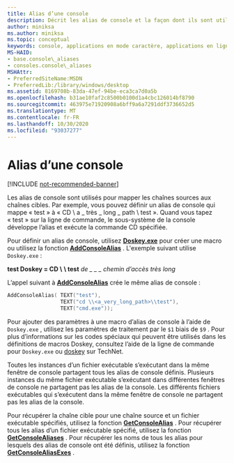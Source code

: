 ```yaml
---
title: Alias d’une console
description: Décrit les alias de console et la façon dont ils sont utilisés pour mapper les chaînes sources aux chaînes cibles.
author: miniksa
ms.author: miniksa
ms.topic: conceptual
keywords: console, applications en mode caractère, applications en ligne de commande, applications de terminal, API console
MS-HAID:
- base.console\_aliases
- consoles.console\_aliases
MSHAttr:
- PreferredSiteName:MSDN
- PreferredLib:/library/windows/desktop
ms.assetid: 8169708b-83da-47ef-94be-eca3ca7d0a5b
ms.openlocfilehash: b31ae10faf2c8500b0100d1a4cbc126014bf8790
ms.sourcegitcommit: 463975e71920908a6bff9a6a7291ddf3736652d5
ms.translationtype: MT
ms.contentlocale: fr-FR
ms.lasthandoff: 10/30/2020
ms.locfileid: "93037277"
---
```

# <a name="console-aliases"></a>Alias d’une console

[!INCLUDE [not-recommended-banner](./includes/not-recommended-banner.md)]

Les alias de console sont utilisés pour mapper les chaînes sources aux chaînes cibles. Par exemple, vous pouvez définir un alias de console qui mappe « test » à « CD \\ a \_ très \_ long \_ path \\ test ». Quand vous tapez « test » sur la ligne de commande, le sous-système de la console développe l’alias et exécute la commande CD spécifiée.

Pour définir un alias de console, utilisez [**Doskey.exe**](https://docs.microsoft.com/windows-server/administration/windows-commands/doskey) pour créer une macro ou utilisez la fonction [**AddConsoleAlias**](addconsolealias.md) . L'exemple suivant utilise `Doskey.exe` :

**test Doskey = CD \\** **\\ test** <em>de \_ \_ \_ chemin d’accès très long</em>

L’appel suivant à [**AddConsoleAlias**](addconsolealias.md) crée le même alias de console :

``` C
AddConsoleAlias( TEXT("test"),
                 TEXT("cd \\<a_very_long_path>\\test"),
                 TEXT("cmd.exe"));
```

Pour ajouter des paramètres à une macro d’alias de console à l’aide de `Doskey.exe` , utilisez les paramètres de traitement par le `$1` biais de `$9` . Pour plus d’informations sur les codes spéciaux qui peuvent être utilisés dans les définitions de macros Doskey, consultez l’aide de la ligne de commande pour `Doskey.exe` ou [doskey](https://go.microsoft.com/fwlink/p/?linkid=196265) sur TechNet.

Toutes les instances d’un fichier exécutable s’exécutant dans la même fenêtre de console partagent tous les alias de console définis. Plusieurs instances du même fichier exécutable s’exécutant dans différentes fenêtres de console ne partagent pas les alias de la console. Les différents fichiers exécutables qui s’exécutent dans la même fenêtre de console ne partagent pas les alias de la console.

Pour récupérer la chaîne cible pour une chaîne source et un fichier exécutable spécifiés, utilisez la fonction [**GetConsoleAlias**](getconsolealias.md) . Pour récupérer tous les alias d’un fichier exécutable spécifié, utilisez la fonction [**GetConsoleAliases**](getconsolealiases.md) . Pour récupérer les noms de tous les alias pour lesquels des alias de console ont été définis, utilisez la fonction [**GetConsoleAliasExes**](getconsolealiasexes.md) .
